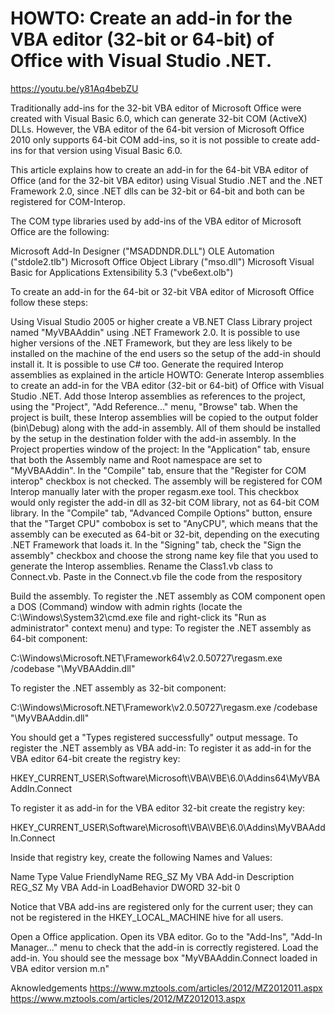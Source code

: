 # HOWTO: Create an add-in for the VBA editor (32-bit or 64-bit) of Office with Visual Studio .NET.

https://youtu.be/y81Aq4bebZU

Traditionally add-ins for the 32-bit VBA editor of Microsoft Office were created with Visual Basic 6.0, which can generate 32-bit COM (ActiveX) DLLs. However, the VBA editor of the 64-bit version of Microsoft Office 2010 only supports 64-bit COM add-ins, so it is not possible to create add-ins for that version using Visual Basic 6.0.

This article explains how to create an add-in for the 64-bit VBA editor of Office (and for the 32-bit VBA editor) using Visual Studio .NET and the .NET Framework 2.0, since .NET dlls can be 32-bit or 64-bit and both can be registered for COM-Interop.

The COM type libraries used by add-ins of the VBA editor of Microsoft Office are the following:

Microsoft Add-In Designer ("MSADDNDR.DLL")
OLE Automation ("stdole2.tlb")
Microsoft Office <version> Object Library ("mso.dll")
Microsoft Visual Basic for Applications Extensibility 5.3 ("vbe6ext.olb")
  
To create an add-in for the 64-bit or 32-bit VBA editor of Microsoft Office follow these steps:

Using Visual Studio 2005 or higher create a VB.NET Class Library project named "MyVBAAddin" using .NET Framework 2.0. It is possible to use higher versions of the .NET Framework, but they are less likely to be installed on the machine of the end users so the setup of the add-in should install it. It is possible to use C# too.
Generate the required Interop assemblies as explained in the article HOWTO: Generate Interop assemblies to create an add-in for the VBA editor (32-bit or 64-bit) of Office with Visual Studio .NET.
Add those Interop assemblies as references to the project, using the "Project", "Add Reference..." menu, "Browse" tab. When the project is built, these Interop assemblies will be copied to the output folder (bin\Debug) along with the add-in assembly. All of them should be installed by the setup in the destination folder with the add-in assembly.
In the Project properties window of the project:
In the "Application" tab, ensure that both the Assembly name and Root namespace are set to "MyVBAAddin".
In the "Compile" tab, ensure that the "Register for COM interop" checkbox is not checked. The assembly will be registered for COM Interop manually later with the proper regasm.exe tool. This checkbox would only register the add-in dll as 32-bit COM library, not as 64-bit COM library.
In the "Compile" tab, "Advanced Compile Options" button, ensure that the "Target CPU" combobox is set to "AnyCPU", which means that the assembly can be executed as 64-bit or 32-bit, depending on the executing .NET Framework that loads it.
In the "Signing" tab, check the "Sign the assembly" checkbox and choose the strong name key file that you used to generate the Interop assemblies.
Rename the Class1.vb class to Connect.vb.
Paste in the Connect.vb file the code from the respository

Build the assembly.
To register the .NET assembly as COM component open a DOS (Command) window with admin rights (locate the C:\Windows\System32\cmd.exe file and right-click its "Run as administrator" context menu) and type:
To register the .NET assembly as 64-bit component:

C:\Windows\Microsoft.NET\Framework64\v2.0.50727\regasm.exe /codebase "<path-to-assembly>\MyVBAAddin.dll"
 
To register the .NET assembly as 32-bit component:

C:\Windows\Microsoft.NET\Framework\v2.0.50727\regasm.exe /codebase "<path-to-assembly>\MyVBAAddin.dll"

You should get a "Types registered successfully" output message.
To register the .NET assembly as VBA add-in:
To register it as add-in for the VBA editor 64-bit create the registry key:

HKEY_CURRENT_USER\Software\Microsoft\VBA\VBE\6.0\Addins64\MyVBAAddIn.Connect

To register it as add-in for the VBA editor 32-bit create the registry key:

HKEY_CURRENT_USER\Software\Microsoft\VBA\VBE\6.0\Addins\MyVBAAddIn.Connect

Inside that registry key, create the following Names and Values:

Name	Type	Value
FriendlyName	REG_SZ	My VBA Add-in
Description	REG_SZ	My VBA Add-in
LoadBehavior	DWORD 32-bit	0

Notice that VBA add-ins are registered only for the current user; they can not be registered in the HKEY_LOCAL_MACHINE hive for all users.

Open a Office application.
Open its VBA editor.
Go to the "Add-Ins", "Add-In Manager..." menu to check that the add-in is correctly registered.
Load the add-in. You should see the message box "MyVBAAddin.Connect loaded in VBA editor version m.n"

Aknowledgements
https://www.mztools.com/articles/2012/MZ2012011.aspx
https://www.mztools.com/articles/2012/MZ2012013.aspx
